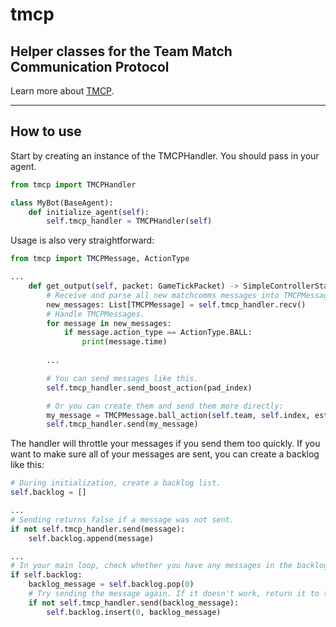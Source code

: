 # tmcp
## Helper classes for the Team Match Communication Protocol

Learn more about [TMCP](https://github.com/RLBot/RLBot/wiki/Team-Match-Communication-Protocol).

---

## How to use

Start by creating an instance of the TMCPHandler.
You should pass in your agent.

```py
from tmcp import TMCPHandler

class MyBot(BaseAgent):
    def initialize_agent(self):
        self.tmcp_handler = TMCPHandler(self)
```

Usage is also very straightforward:

```py
from tmcp import TMCPMessage, ActionType

...
    def get_output(self, packet: GameTickPacket) -> SimpleControllerState:
        # Receive and parse all new matchcomms messages into TMCPMessage objects
        new_messages: List[TMCPMessage] = self.tmcp_handler.recv()
        # Handle TMCPMessages.
        for message in new_messages:
            if message.action_type == ActionType.BALL:
                print(message.time)
        
        ...

        # You can send messages like this.
        self.tmcp_handler.send_boost_action(pad_index)

        # Or you can create them and send them more directly:
        my_message = TMCPMessage.ball_action(self.team, self.index, estimated_time_of_arrival)
        self.tmcp_handler.send(my_message)
```

The handler will throttle your messages if you send them too quickly.
If you want to make sure all of your messages are sent, you can create a backlog like this:

```py
# During initialization, create a backlog list.
self.backlog = []

...
# Sending returns false if a message was not sent.
if not self.tmcp_handler.send(message):
    self.backlog.append(message)

...
# In your main loop, check whether you have any messages in the backlog.
if self.backlog:
    backlog_message = self.backlog.pop(0)
    # Try sending the message again. If it doesn't work, return it to the backlog.
    if not self.tmcp_handler.send(backlog_message):
        self.backlog.insert(0, backlog_message)
```
